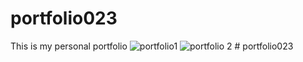 # portfolio023
This is my personal portfolio
![portfolio1](https://user-images.githubusercontent.com/31980836/219660819-b5f109e0-dd00-40f8-a3b1-162708c19e9e.JPG)
![portfolio 2](https://user-images.githubusercontent.com/31980836/219661251-830031d4-3e60-4a9f-ad87-c62193c5ac65.JPG)
#   p o r t f o l i o 0 2 3  
 